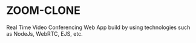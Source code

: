 # ZOOM-CLONE
Real Time Video Conferencing Web App build by using technologies such as NodeJs, WebRTC, EJS, etc.
